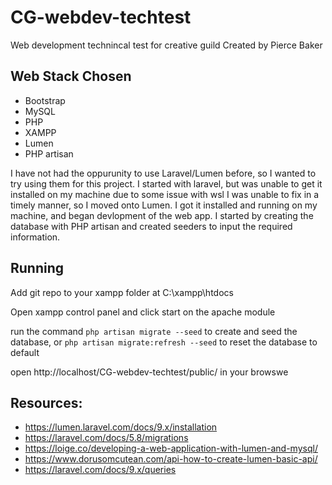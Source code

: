 # CG-webdev-techtest
Web development technincal test for creative guild
Created by Pierce Baker

## Web Stack Chosen
* Bootstrap
* MySQL
* PHP
* XAMPP
* Lumen
* PHP artisan

I have not had the oppurunity to use Laravel/Lumen before, so I wanted to try using them for this project. I started with laravel, but was unable to get it installed on my machine due to some issue with wsl I was unable to fix in a timely manner, so I moved onto Lumen. I got it installed and running on my machine, and began devlopment of the web app. I started by creating the database with PHP artisan and created seeders to input the required information.

## Running
Add git repo to your xampp folder at C:\xampp\htdocs

Open xampp control panel and click start on the apache module

run the command `php artisan migrate --seed` to create and seed the database,
or `php artisan migrate:refresh --seed` to reset the database to default

open http://localhost/CG-webdev-techtest/public/ in your browswe


## Resources:
* https://lumen.laravel.com/docs/9.x/installation
* https://laravel.com/docs/5.8/migrations
* https://loige.co/developing-a-web-application-with-lumen-and-mysql/
* https://www.dorusomcutean.com/api-how-to-create-lumen-basic-api/
* https://laravel.com/docs/9.x/queries

